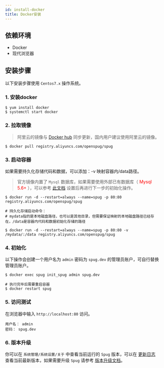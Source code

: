 ```yaml
---
id: install-docker
title: Docker安装
---
```

## 依赖环境

- Docker
- 现代浏览器

## 安装步骤
以下安装步骤使用 `Centos7.x` 操作系统。

### 1. 安装docker

```shell script
$ yum install docker
$ systemctl start docker
```

### 2. 拉取镜像
> 阿里云的镜像与 [Docker hub](https://hub.docker.com/r/openspug/spug) 同步更新，国内用户建议使用阿里云的镜像。
```shell script
$ docker pull registry.aliyuncs.com/openspug/spug
```

### 3. 启动容器
如果需要持久化存储代码和数据，可以添加：-v 映射容器内/data路径。
> 官方镜像内置了 `Mysql` 数据库，如果需要使用外部已有数据库（ <font color="red">Mysql 5.6+</font> ），可以参考 [此文档](/docs/install-error#docker-部署使用外部-mysql) 
> 设置后再进行下一步的初始化操作。
```shell script
$ docker run -d --restart=always --name=spug -p 80:80 registry.aliyuncs.com/openspug/spug

# 持久化存储启动命令：
# mydata指的是本地磁盘路径，也可以是其他目录，但需要保证映射的本地磁盘路径已经存在，/data是容器内代码和数据初始化存储的路径

$ docker run -d --restart=always --name=spug -p 80:80 -v /mydata/:/data registry.aliyuncs.com/openspug/spug
```

### 4. 初始化
以下操作会创建一个用户名为 `admin` 密码为 `spug.dev` 的管理员账户，可自行替换管理员账户。
```shell script
$ docker exec spug init_spug admin spug.dev

# 执行完毕后需要重启容器
$ docker restart spug
```

### 5. 访问测试
在浏览器中输入 `http://localhost:80` 访问。  
```
用户名： admin  
密码： spug.dev
```

### 6. 版本升级
你可以在 `系统管理/系统设置/关于` 中查看当前运行的 `Spug` 版本，可以在 [更新日志](/docs/change-log) 
查看当前最新版本，如果需要升级 `Spug` 请参考 [版本升级文档](/docs/update-version)。
